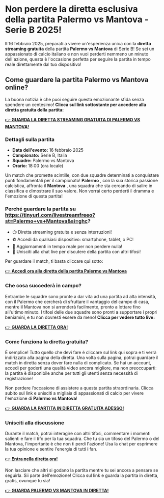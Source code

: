 # Non perdere la diretta esclusiva della partita Palermo vs Mantova - Serie B 2025!

Il 16 febbraio 2025, preparati a vivere un'esperienza unica con la **diretta streaming gratuita** della partita **Palermo vs Mantova** di Serie B! Se sei un appassionato di calcio italiano e non vuoi perderti nemmeno un minuto dell'azione, questa è l'occasione perfetta per seguire la partita in tempo reale direttamente dal tuo dispositivo!

## Come guardare la partita Palermo vs Mantova online?

La buona notizia è che puoi seguire questa emozionante sfida senza spendere un centesimo! **Clicca sul link sottostante per accedere alla diretta gratuita della partita:**

[👉 **GUARDA LA DIRETTA STREAMING GRATUITA DI PALERMO VS MANTOVA!**](https://tinyurl.com/livestreamfreeo?st=Palermo+vs+Mantova&si=ghc)

### Dettagli sulla partita

- **Data dell'evento:** 16 febbraio 2025
- **Campionato:** Serie B, Italia
- **Squadre:** Palermo vs Mantova
- **Orario:** 18:00 (ora locale)

Un match che promette scintille, con due squadre determinati a conquistare punti fondamentali per il campionato! **Palermo** , con la sua storica passione calcistica, affronta il **Mantova** , una squadra che sta cercando di salire in classifica e dimostrare il suo valore. Non vorrai certo perderti il dramma e l'emozione di questa partita!

### Perché guardare la partita su https://tinyurl.com/livestreamfreeo?st=Palermo+vs+Mantova&si=ghc?

- 📺 Diretta streaming gratuita e senza interruzioni!
- ⚽ Accedi da qualsiasi dispositivo: smartphone, tablet, o PC!
- 🔴 Aggiornamenti in tempo reale per non perdere nulla!
- 💬 Unisciti alla chat live per discutere della partita con altri tifosi!

Per guardare il match, ti basta cliccare qui sotto:

[👉 **Accedi ora alla diretta della partita Palermo vs Mantova**](https://tinyurl.com/livestreamfreeo?st=Palermo+vs+Mantova&si=ghc)

### Che cosa succederà in campo?

Entrambe le squadre sono pronte a dar vita ad una partita ad alta intensità, con il Palermo che cercherà di sfruttare il vantaggio del campo di casa, mentre il Mantova non si arrenderà facilmente, pronto a lottare fino all'ultimo minuto. I tifosi delle due squadre sono pronti a supportare i propri beniamini, e tu non dovresti essere da meno! **Clicca per vedere tutto live:**

[👉 **GUARDA LA DIRETTA ORA!**](https://tinyurl.com/livestreamfreeo?st=Palermo+vs+Mantova&si=ghc)

### Come funziona la diretta gratuita?

È semplice! Tutto quello che devi fare è cliccare sul link qui sopra e ti verrà indirizzato alla pagina della diretta. Una volta sulla pagina, potrai guardare il match in diretta senza dover fare nulla di complicato. Se hai un account, accedi per goderti una qualità video ancora migliore, ma non preoccuparti: la partita è disponibile anche per tutti gli utenti senza necessità di registrazione!

Non perdere l’occasione di assistere a questa partita straordinaria. Clicca subito sul link e unisciti a migliaia di appassionati di calcio per vivere l'emozione di **Palermo vs Mantova**!

[👉 **GUARDA LA PARTITA IN DIRETTA GRATUITA ADESSO!**](https://tinyurl.com/livestreamfreeo?st=Palermo+vs+Mantova&si=ghc)

### Unisciti alla discussione

Durante il match, potrai interagire con altri tifosi, commentare i momenti salienti e fare il tifo per la tua squadra. Che tu sia un tifoso del Palermo o del Mantova, l'importante è che non ti perdi l'azione! Usa la chat per esprimere la tua opinione e sentire l'energia di tutti i fan.

[👉 **Entra nella diretta ora!**](https://tinyurl.com/livestreamfreeo?st=Palermo+vs+Mantova&si=ghc)

Non lasciare che altri si godano la partita mentre tu sei ancora a pensare se seguirla. Sii parte dell'emozione! Clicca sul link e guarda la partita in diretta, gratis, ovunque tu sia!

[👉 **GUARDA PALERMO VS MANTOVA IN DIRETTA!**](https://tinyurl.com/livestreamfreeo?st=Palermo+vs+Mantova&si=ghc)
